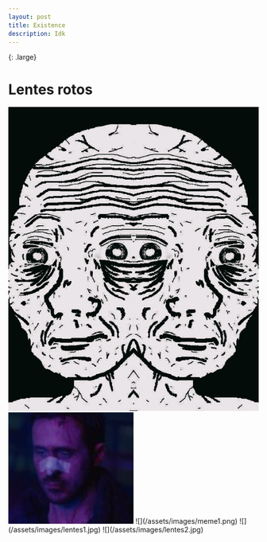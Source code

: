 ```yaml
---
layout: post
title: Existence 
description: Idk
---
```

{: .large}
# Lentes rotos 

 <img id="npc" src="assets/images/meme.png"> 
 <img src="assets/images/lentes1.jpg" width="50%"> 
 ![](/assets/images/meme1.png) 
 ![](/assets/images/lentes1.jpg)
 ![](/assets/images/lentes2.jpg)

